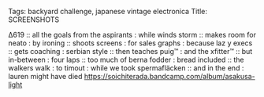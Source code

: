 Tags: backyard challenge, japanese vintage electronica
Title: SCREENSHOTS
  
∆619 :: all the goals from the aspirants : while winds storm :: makes room for neato : by ironing ::  shoots screens : for sales graphs : because laz y execs :: gets coaching : serbian style :: then teaches puig™ : and the xfitter™ :: but in-between : four laps :: too much of berna fodder : bread included :: the walkers walk : to timout : while we took spermafläcken :: and in the end : lauren might have died
<https://soichiterada.bandcamp.com/album/asakusa-light>
